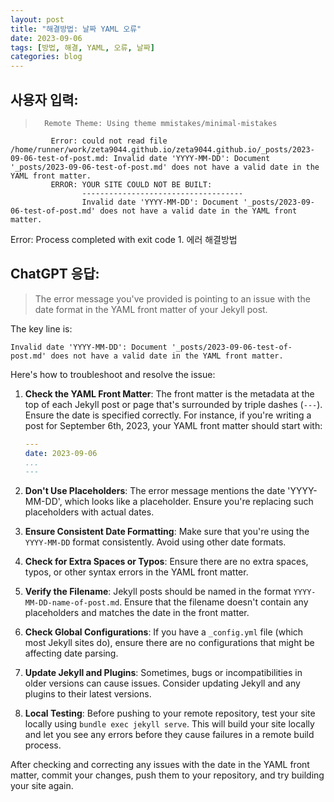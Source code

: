 ```yaml
---
layout: post
title: "해결방법: 날짜 YAML 오류"
date: 2023-09-06
tags: [방법, 해결, YAML, 오류, 날짜]
categories: blog
---
```


## 사용자 입력:
>       Remote Theme: Using theme mmistakes/minimal-mistakes
             Error: could not read file /home/runner/work/zeta9044.github.io/zeta9044.github.io/_posts/2023-09-06-test-of-post.md: Invalid date 'YYYY-MM-DD': Document '_posts/2023-09-06-test-of-post.md' does not have a valid date in the YAML front matter.
             ERROR: YOUR SITE COULD NOT BE BUILT:
                    ------------------------------------
                    Invalid date 'YYYY-MM-DD': Document '_posts/2023-09-06-test-of-post.md' does not have a valid date in the YAML front matter.
Error: Process completed with exit code 1.
 에러 해결방법

## ChatGPT 응답:
> The error message you've provided is pointing to an issue with the date format in the YAML front matter of your Jekyll post. 

The key line is:
```
Invalid date 'YYYY-MM-DD': Document '_posts/2023-09-06-test-of-post.md' does not have a valid date in the YAML front matter.
```

Here's how to troubleshoot and resolve the issue:

1. **Check the YAML Front Matter**: The front matter is the metadata at the top of each Jekyll post or page that's surrounded by triple dashes (`---`). Ensure the date is specified correctly. For instance, if you're writing a post for September 6th, 2023, your YAML front matter should start with:
    ```yaml
    ---
    date: 2023-09-06
    ...
    ---
    ```

2. **Don't Use Placeholders**: The error message mentions the date 'YYYY-MM-DD', which looks like a placeholder. Ensure you're replacing such placeholders with actual dates.

3. **Ensure Consistent Date Formatting**: Make sure that you're using the `YYYY-MM-DD` format consistently. Avoid using other date formats.

4. **Check for Extra Spaces or Typos**: Ensure there are no extra spaces, typos, or other syntax errors in the YAML front matter.

5. **Verify the Filename**: Jekyll posts should be named in the format `YYYY-MM-DD-name-of-post.md`. Ensure that the filename doesn't contain any placeholders and matches the date in the front matter.

6. **Check Global Configurations**: If you have a `_config.yml` file (which most Jekyll sites do), ensure there are no configurations that might be affecting date parsing.

7. **Update Jekyll and Plugins**: Sometimes, bugs or incompatibilities in older versions can cause issues. Consider updating Jekyll and any plugins to their latest versions.

8. **Local Testing**: Before pushing to your remote repository, test your site locally using `bundle exec jekyll serve`. This will build your site locally and let you see any errors before they cause failures in a remote build process.

After checking and correcting any issues with the date in the YAML front matter, commit your changes, push them to your repository, and try building your site again.

